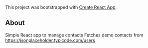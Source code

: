 This project was bootstrapped with [Create React App](https://github.com/facebook/create-react-app).

## About

Simple React app to manage contacts
Fetches demo contacts from https://jsonplaceholder.typicode.com/users

